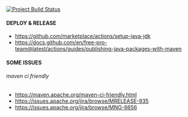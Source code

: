 [![Project Build Status][github-actions-image]][github-actions-url]
 
[github-actions-url]: https://github.com/mendirl/project/actions
[github-actions-image]: https://github.com/mendirl/project/workflows/Java%20CI/badge.svg



#### DEPLOY & RELEASE

+ https://github.com/marketplace/actions/setup-java-jdk
+ https://docs.github.com/en/free-pro-team@latest/actions/guides/publishing-java-packages-with-maven


#### SOME ISSUES

###### maven ci friendly
+ https://maven.apache.org/maven-ci-friendly.html
+ https://issues.apache.org/jira/browse/MRELEASE-935
+ https://issues.apache.org/jira/browse/MNG-6656
